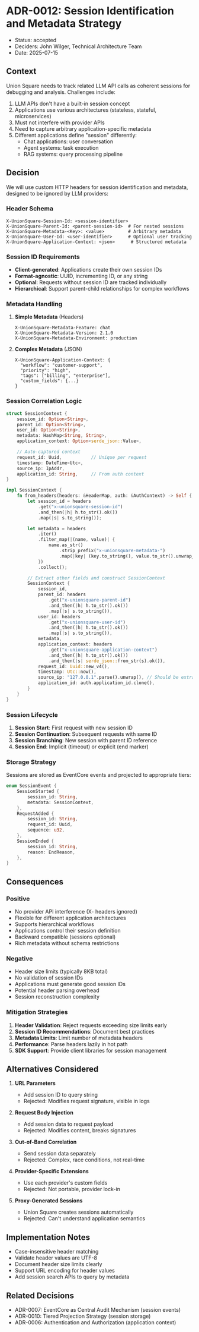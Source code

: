 # ADR-0012: Session Identification and Metadata Strategy

- Status: accepted
- Deciders: John Wilger, Technical Architecture Team
- Date: 2025-07-15

## Context

Union Square needs to track related LLM API calls as coherent sessions for debugging and analysis. Challenges include:

1. LLM APIs don't have a built-in session concept
2. Applications use various architectures (stateless, stateful, microservices)
3. Must not interfere with provider APIs
4. Need to capture arbitrary application-specific metadata
5. Different applications define "session" differently:
   - Chat applications: user conversation
   - Agent systems: task execution
   - RAG systems: query processing pipeline

## Decision

We will use custom HTTP headers for session identification and metadata, designed to be ignored by LLM providers:

### Header Schema

```
X-UnionSquare-Session-Id: <session-identifier>
X-UnionSquare-Parent-Id: <parent-session-id>  # For nested sessions
X-UnionSquare-Metadata-<Key>: <value>         # Arbitrary metadata
X-UnionSquare-User-Id: <user-identifier>      # Optional user tracking
X-UnionSquare-Application-Context: <json>      # Structured metadata
```

### Session ID Requirements

- **Client-generated**: Applications create their own session IDs
- **Format-agnostic**: UUID, incrementing ID, or any string
- **Optional**: Requests without session ID are tracked individually
- **Hierarchical**: Support parent-child relationships for complex workflows

### Metadata Handling

1. **Simple Metadata** (Headers)
   ```
   X-UnionSquare-Metadata-Feature: chat
   X-UnionSquare-Metadata-Version: 2.1.0
   X-UnionSquare-Metadata-Environment: production
   ```

2. **Complex Metadata** (JSON)
   ```
   X-UnionSquare-Application-Context: {
     "workflow": "customer-support",
     "priority": "high",
     "tags": ["billing", "enterprise"],
     "custom_fields": {...}
   }
   ```

### Session Correlation Logic

```rust
struct SessionContext {
    session_id: Option<String>,
    parent_id: Option<String>,
    user_id: Option<String>,
    metadata: HashMap<String, String>,
    application_context: Option<serde_json::Value>,

    // Auto-captured context
    request_id: Uuid,           // Unique per request
    timestamp: DateTime<Utc>,
    source_ip: IpAddr,
    application_id: String,     // From auth context
}

impl SessionContext {
    fn from_headers(headers: &HeaderMap, auth: &AuthContext) -> Self {
        let session_id = headers
            .get("x-unionsquare-session-id")
            .and_then(|h| h.to_str().ok())
            .map(|s| s.to_string());

        let metadata = headers
            .iter()
            .filter_map(|(name, value)| {
                name.as_str()
                    .strip_prefix("x-unionsquare-metadata-")
                    .map(|key| (key.to_string(), value.to_str().unwrap_or("").to_string()))
            })
            .collect();

        // Extract other fields and construct SessionContext
        SessionContext {
            session_id,
            parent_id: headers
                .get("x-unionsquare-parent-id")
                .and_then(|h| h.to_str().ok())
                .map(|s| s.to_string()),
            user_id: headers
                .get("x-unionsquare-user-id")
                .and_then(|h| h.to_str().ok())
                .map(|s| s.to_string()),
            metadata,
            application_context: headers
                .get("x-unionsquare-application-context")
                .and_then(|h| h.to_str().ok())
                .and_then(|s| serde_json::from_str(s).ok()),
            request_id: Uuid::new_v4(),
            timestamp: Utc::now(),
            source_ip: "127.0.0.1".parse().unwrap(), // Should be extracted from request
            application_id: auth.application_id.clone(),
        }
    }
}
```

### Session Lifecycle

1. **Session Start**: First request with new session ID
2. **Session Continuation**: Subsequent requests with same ID
3. **Session Branching**: New session with parent ID reference
4. **Session End**: Implicit (timeout) or explicit (end marker)

### Storage Strategy

Sessions are stored as EventCore events and projected to appropriate tiers:

```rust
enum SessionEvent {
    SessionStarted {
        session_id: String,
        metadata: SessionContext,
    },
    RequestAdded {
        session_id: String,
        request_id: Uuid,
        sequence: u32,
    },
    SessionEnded {
        session_id: String,
        reason: EndReason,
    },
}
```

## Consequences

### Positive

- No provider API interference (X- headers ignored)
- Flexible for different application architectures
- Supports hierarchical workflows
- Applications control their session definition
- Backward compatible (sessions optional)
- Rich metadata without schema restrictions

### Negative

- Header size limits (typically 8KB total)
- No validation of session IDs
- Applications must generate good session IDs
- Potential header parsing overhead
- Session reconstruction complexity

### Mitigation Strategies

1. **Header Validation**: Reject requests exceeding size limits early
2. **Session ID Recommendations**: Document best practices
3. **Metadata Limits**: Limit number of metadata headers
4. **Performance**: Parse headers lazily in hot path
5. **SDK Support**: Provide client libraries for session management

## Alternatives Considered

1. **URL Parameters**
   - Add session ID to query string
   - Rejected: Modifies request signature, visible in logs

2. **Request Body Injection**
   - Add session data to request payload
   - Rejected: Modifies content, breaks signatures

3. **Out-of-Band Correlation**
   - Send session data separately
   - Rejected: Complex, race conditions, not real-time

4. **Provider-Specific Extensions**
   - Use each provider's custom fields
   - Rejected: Not portable, provider lock-in

5. **Proxy-Generated Sessions**
   - Union Square creates sessions automatically
   - Rejected: Can't understand application semantics

## Implementation Notes

- Case-insensitive header matching
- Validate header values are UTF-8
- Document header size limits clearly
- Support URL encoding for header values
- Add session search APIs to query by metadata

## Related Decisions

- ADR-0007: EventCore as Central Audit Mechanism (session events)
- ADR-0010: Tiered Projection Strategy (session storage)
- ADR-0006: Authentication and Authorization (application context)
